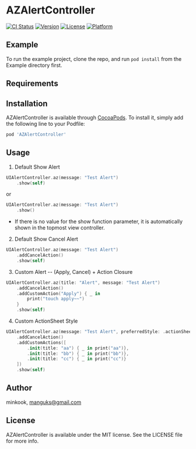 # AZAlertController

[![CI Status](https://img.shields.io/travis/minkook/AZAlertController.svg?style=flat)](https://travis-ci.org/minkook/AZAlertController)
[![Version](https://img.shields.io/cocoapods/v/AZAlertController.svg?style=flat)](https://cocoapods.org/pods/AZAlertController)
[![License](https://img.shields.io/cocoapods/l/AZAlertController.svg?style=flat)](https://cocoapods.org/pods/AZAlertController)
[![Platform](https://img.shields.io/cocoapods/p/AZAlertController.svg?style=flat)](https://cocoapods.org/pods/AZAlertController)

## Example

To run the example project, clone the repo, and run `pod install` from the Example directory first.

## Requirements

## Installation

AZAlertController is available through [CocoaPods](https://cocoapods.org). To install
it, simply add the following line to your Podfile:

```ruby
pod 'AZAlertController'
```

## Usage

1. Default Show Alert

```swift
UIAlertController.az(message: "Test Alert")
    .show(self)
```

or

```swift    
UIAlertController.az(message: "Test Alert")
    .show()
```

- If there is no value for the show function parameter, it is automatically shown in the topmost view controller.


2. Default Show Cancel Alert

```swift
UIAlertController.az(message: "Test Alert")
    .addCancelAction()
    .show(self)
```


3. Custom Alert -- (Apply, Cancel) + Action Closure

```swift
UIAlertController.az(title: "Alert", message: "Test Alert")
    .addCancelAction()
    .addCustomAction("Apply") { _ in
        print("touch apply~~")
    }
    .show(self)
```


4. Custom ActionSheet Style 

```swift
UIAlertController.az(message: "Test Alert", preferredStyle: .actionSheet)
    .addCancelAction()
    .addCustomActions([
        .init(title: "aa") { _ in print("aa")},
        .init(title: "bb") { _ in print("bb")},
        .init(title: "cc") { _ in print("cc")}
    ])
    .show(self)
```

## Author

minkook, manguks@gmail.com

## License

AZAlertController is available under the MIT license. See the LICENSE file for more info.
